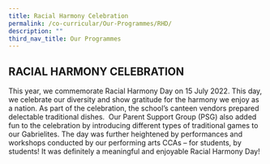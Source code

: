 ```yaml
---
title: Racial Harmony Celebration
permalink: /co-curricular/Our-Programmes/RHD/
description: ""
third_nav_title: Our Programmes
---
```

## RACIAL HARMONY CELEBRATION

This year, we commemorate Racial Harmony Day on 15 July 2022. This day, we celebrate our diversity and show gratitude for the harmony we enjoy as a nation. As part of the celebration, the school’s canteen vendors prepared delectable traditional dishes.  Our Parent Support Group (PSG) also added fun to the celebration by introducing different types of traditional games to our Gabrielites. The day was further heightened by performances and workshops conducted by our performing arts CCAs – for students, by students! It was definitely a meaningful and enjoyable Racial Harmony Day!

